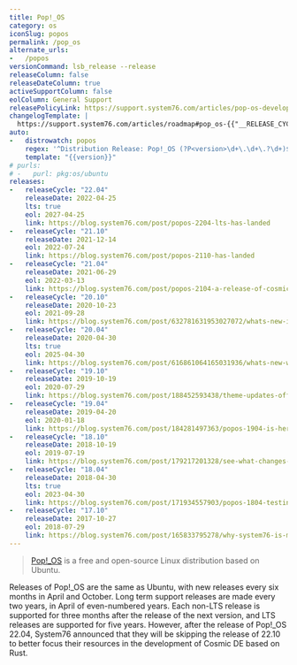 ```yaml
---
title: Pop!_OS
category: os
iconSlug: popos
permalink: /pop_os
alternate_urls:
-   /popos
versionCommand: lsb_release --release
releaseColumn: false
releaseDateColumn: true
activeSupportColumn: false
eolColumn: General Support
releasePolicyLink: https://support.system76.com/articles/pop-os-development-approach
changelogTemplate: |
  https://support.system76.com/articles/roadmap#pop_os-{{"__RELEASE_CYCLE__"|replace:'.',''}}
auto:
-   distrowatch: popos
    regex: '^Distribution Release: Pop!_OS (?P<version>\d+\.\d+\.?\d+)$'
    template: "{{version}}"
# purls:
# -   purl: pkg:os/ubuntu
releases:
-   releaseCycle: "22.04"
    releaseDate: 2022-04-25
    lts: true
    eol: 2027-04-25
    link: https://blog.system76.com/post/popos-2204-lts-has-landed
-   releaseCycle: "21.10"
    releaseDate: 2021-12-14
    eol: 2022-07-24
    link: https://blog.system76.com/post/popos-2110-has-landed
-   releaseCycle: "21.04"
    releaseDate: 2021-06-29
    eol: 2022-03-13
    link: https://blog.system76.com/post/popos-2104-a-release-of-cosmic-proportions
-   releaseCycle: "20.10"
    releaseDate: 2020-10-23
    eol: 2021-09-28
    link: https://blog.system76.com/post/632781631953027072/whats-new-in-popos-2010
-   releaseCycle: "20.04"
    releaseDate: 2020-04-30
    lts: true
    eol: 2025-04-30
    link: https://blog.system76.com/post/616861064165031936/whats-new-with-popos-2004-lts
-   releaseCycle: "19.10"
    releaseDate: 2019-10-19
    eol: 2020-07-29
    link: https://blog.system76.com/post/188452593438/theme-updates-offline-upgrades-headline-new
-   releaseCycle: "19.04"
    releaseDate: 2019-04-20
    eol: 2020-01-18
    link: https://blog.system76.com/post/184281497363/popos-1904-is-here
-   releaseCycle: "18.10"
    releaseDate: 2018-10-19
    eol: 2019-07-19
    link: https://blog.system76.com/post/179217201328/see-what-changes-have-been-orbiting-popos
-   releaseCycle: "18.04"
    releaseDate: 2018-04-30
    lts: true
    eol: 2023-04-30
    link: https://blog.system76.com/post/171934557903/popos-1804-testing-iso-coming-soon-updates-on
-   releaseCycle: "17.10"
    releaseDate: 2017-10-27
    eol: 2018-07-29
    link: https://blog.system76.com/post/165833795278/why-system76-is-making-popos
---
```


>[Pop!_OS](https://pop.system76.com) is a free and open-source Linux distribution based on Ubuntu.

Releases of Pop!_OS are the same as Ubuntu, with new releases every six months in April and October. Long term support releases are made every two years, in April of even-numbered years. Each non-LTS release is supported for three months after the release of the next version, and LTS releases are supported for five years. However, after the release of Pop!_OS 22.04, System76 announced that they will be skipping the release of 22.10 to better focus their resources in the development of Cosmic DE based on Rust.
